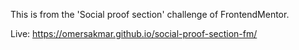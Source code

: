 This is from the 'Social proof section' challenge of FrontendMentor.

Live: https://omersakmar.github.io/social-proof-section-fm/

